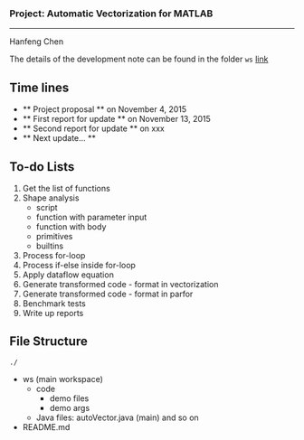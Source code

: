 ### Project: Automatic Vectorization for MATLAB

---
Hanfeng Chen

The details of the development note can be found in the folder `ws` [link](ws/readme.md)

## Time lines

- ** Project proposal ** on November 4, 2015
- ** First report for update ** on November 13, 2015
- ** Second report for update ** on xxx
- ** Next update... **

## To-do Lists

1. Get the list of functions
2. Shape analysis
   - script
   - function with parameter input
   - function with body
   - primitives
   - builtins 
3. Process for-loop
4. Process if-else inside for-loop
5. Apply dataflow equation
6. Generate transformed code - format in vectorization
7. Generate transformed code - format in parfor
8. Benchmark tests
9. Write up reports

## File Structure

`./`

- ws (main workspace)
  * code
    - demo files
    - demo args
  * Java files: autoVector.java (main) and so on
- README.md